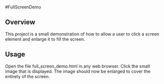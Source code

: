 #FullScreenDemo

## Overview

This project is a small demonstration of how to allow a user to click a screen element and enlarge it to fill the screen.

## Usage

Open the file full_screen_demo.html in any web browser.  Click the small image that is displayed.  The image should now be enlarged to cover the entirety of the screen.